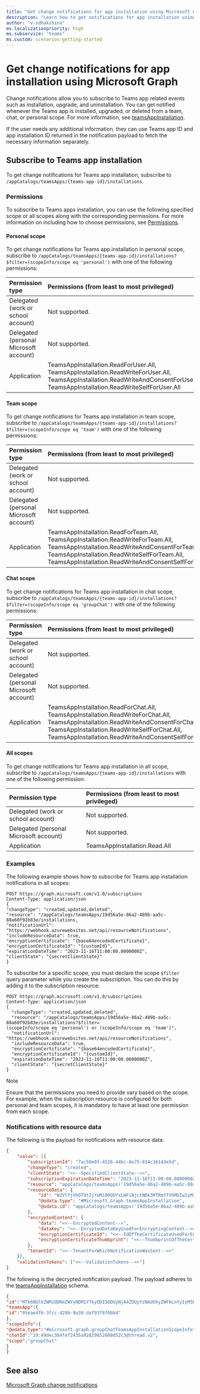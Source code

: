 ```yaml
---
title: "Get change notifications for app installation using Microsoft Graph"
description: "Learn how to get notifications for app installation using Microsoft Graph APIs."
author: "v-sdhakshina"
ms.localizationpriority: high
ms.subservice: "teams"
ms.custom: scenarios:getting-started
---
```


# Get change notifications for app installation using Microsoft Graph

Change notifications allow you to subscribe to Teams app related events such as installation, upgrade, and uninstallation. You can get notified whenever the Teams app is installed, upgraded, or deleted from a team, chat, or personal scope. For more information, see [teamsAppInstallation](/graph/api/resources/teamsappinstallation).

If the user needs any additional information, they can use Teams app ID and app installation ID returned in the notification payload to fetch the necessary information separately.

## Subscribe to Teams app installation

To get change notifications for Teams app installation, subscribe to `/appCatalogs/teamsApps/{teams-app-id}/installations`.

### Permissions

To subscribe to Teams apps installation, you can use the following specified scope or all scopes along with the corresponding permissions. For more information on including how to choose permissions, see [Permissions](/graph/permissions-reference).

#### Personal scope

To get change notifications for Teams app installation in personal scope, subscribe to `/appCatalogs/teamsApps/{teams-app-id}/installations?$filter=(scopeInfo/scope eq 'personal')` with one of the following permissions:

| Permission type                        | Permissions (from least to most privileged) |
|:---------------------------------------|:--------------------------------------------|
| Delegated (work or school account)     | Not supported.                              |
| Delegated (personal Microsoft account) | Not supported.                              |
| Application                            | TeamsAppInstallation.ReadForUser.All, TeamsAppInstallation.ReadWriteForUser.All, TeamsAppInstallation.ReadWriteAndConsentForUser.All, TeamsAppInstallation.ReadWriteSelfForUser.All |

#### Team scope

To get change notifications for Teams app installation in team scope, subscribe to `/appCatalogs/teamsApps/{teams-app-id}/installations?$filter=(scopeInfo/scope eq 'team')` with one of the following permissions:

| Permission type                        | Permissions (from least to most privileged) |
|:---------------------------------------|:--------------------------------------------|
| Delegated (work or school account)     | Not supported.                              |
| Delegated (personal Microsoft account) | Not supported.                              |
| Application                            | TeamsAppInstallation.ReadForTeam.All, TeamsAppInstallation.ReadWriteForTeam.All, TeamsAppInstallation.ReadWriteAndConsentForTeam.All, TeamsAppInstallation.ReadWriteSelfForTeam.All, TeamsAppInstallation.ReadWriteAndConsentSelfForTeam.All|

#### Chat scope

To get change notifications for Teams app installation in chat scope, subscribe to `/appCatalogs/teamsApps/{teams-app-id}/installations?$filter=(scopeInfo/scope eq 'groupChat')` with one of the following permissions:

| Permission type                        | Permissions (from least to most privileged) |
|:---------------------------------------|:--------------------------------------------|
| Delegated (work or school account)     | Not supported.                              |
| Delegated (personal Microsoft account) | Not supported.                              |
| Application                            | TeamsAppInstallation.ReadForChat.All, TeamsAppInstallation.ReadWriteForChat.All, TeamsAppInstallation.ReadWriteAndConsentForChat.All, TeamsAppInstallation.ReadWriteSelfForChat.All, TeamsAppInstallation.ReadWriteAndConsentSelfForChat.All |

#### All scopes

To get change notifications for Teams app installation in all scope, subscribe to `/appCatalogs/teamsApps/{teams-app-id}/installations` with one of the following permission:

| Permission type                        | Permissions (from least to most privileged) |
|:---------------------------------------|:--------------------------------------------|
| Delegated (work or school account)     | Not supported.                              |
| Delegated (personal Microsoft account) | Not supported.                              |
| Application                            | TeamsAppInstallation.Read.All |

### Examples

The following example shows how to subscribe for Teams app installation notifications in all scopes:

```http
POST https://graph.microsoft.com/v1.0/subscriptions
Content-Type: application/json
{
"changeType": "created,updated,deleted",
"resource": "/appCatalogs/teamsApps/19d56a5e-86a2-489b-aa5c-88a60f92b83e/installations,
"notificationUrl": "https://webhook.azurewebsites.net/api/resourceNotifications",
"includeResourceData": true,
"encryptionCertificate": "{base64encodedCertificate}",
"encryptionCertificateId": "{customId}",
"expirationDateTime": "2023-11-16T11:00:00.0000000Z",
"clientState": "{secretClientState}"
}
```

To subscribe for a specific scope, you must declare the scope `$filter` query parameter while you create the subscription. You can do this by adding it to the subscription resource:

```http
POST https://graph.microsoft.com/v1.0/subscriptions
Content-Type: application/json 
{ 
  "changeType": "created,updated,deleted", 
  "resource": "/appCatalogs/teamsApps/19d56a5e-86a2-489b-aa5c-88a60f92b83e/installations?$filter= (scopeInfo/scope eq 'personal') or (scopeInfo/scope eq 'team')", 
  "notificationUrl": "https://webhook.azurewebsites.net/api/resourceNotifications", 
  "includeResourceData": true, 
  "encryptionCertificate": "{base64encodedCertificate}", 
  "encryptionCertificateId": "{customId}", 
  "expirationDateTime": "2023-11-16T11:00:00.0000000Z", 
  "clientState": "{secretClientState}" 
} 
```

> [!NOTE]
> Ensure that the permissions you need to provide vary based on the scope. For example, when the subscription resource is configured for both personal and team scopes, it is mandatory to have at least one permission from each scope.

### Notifications with resource data

The following is the payload for notifications with resource data:

```json
{
    "value": [{ 
        "subscriptionId": "7ac50e0f-4526-44bc-8e75-834c16143e5d", 
        "changeType": "created", 
        "clientState": "<<--SpecifiedClientState-->>", 
        "subscriptionExpirationDateTime": "2023-11-16T11:00:00.0000000Z", 
        "resource": "appCatalogs/teamsApps('19d56a5e-86a2-489b-aa5c-88a60f92b83e')/installations('N2VlYjVhOTUtZjYwMi00ODYxLWFiNjctNDk3MTRmYTVhMDIwIyMxYzI1NmE2NS04M2E2LTRiNWMtOWNjZi03OGY4YWZiNmYxZTg=')", 
        "resourceData": { 
            "id": "N2VlYjVhOTUtZjYwMi00ODYxLWFiNjctNDk3MTRmYTVhMDIwIyMxYzI1NmE2NS04M2E2LTRiNWMtOWNjZi03OGY4YWZiNmYxZTg=", 
            "@odata.type": "#Microsoft.Graph.teamsAppInstallation", 
            "@odata.id": "appCatalogs/teamsApps('19d56a5e-86a2-489b-aa5c-88a60f92b83e')/installations('N2VlYjVhOTUtZjYwMi00ODYxLWFiNjctNDk3MTRmYTVhMDIwIyMxYzI1NmE2NS04M2E2LTRiNWMtOWNjZi03OGY4YWZiNmYxZTg=')" 
        }, 
        "encryptedContent": { 
            "data": "<<--EncryptedContent-->", 
            "dataKey": "<<--EnryptedDataKeyUsedForEncryptingContent-->>", 
            "encryptionCertificateId": "<<--IdOfTheCertificateUsedForEncryptingDataKey-->>", 
            "encryptionCertificateThumbprint": "<<--ThumbprintOfTheCertificateUsedForEncryptingDataKey-->>" 
        }, 
        "tenantId": "<<--TenantForWhichNotificationWasSent-->>" 
    }], 
    "validationTokens": ["<<--ValidationTokens-->>"] 
}
```

The following is the decrypted notification payload. The payload adheres to the [teamsAppInstallation](/graph/api/resources/teamsappinstallation) schema.

```json
{
"id":"MTk6NDlkZWMzODRmZWYyNDM1YTkyODI5ODUyNjA4ZDUyYzNAdGhyZWFkLnYyIyM5NWVhZTRmNi0zZmNjLTQyOWItOWEzMC1kYWY5M2Y4ZjBiYjQ=", 
"teamsApp":{ 
"id":"95eae4f6-3fcc-429b-9a30-daf93f8f0bb4" 
}, 
"scopeInfo":{ 
"@odata.type":"#microsoft.graph.groupChatTeamsAppInstallationScopeInfo", 
"chatId":"19:49dec384fef2435a92829852608d52c3@thread.v2", 
"scope":"groupChat" 
} 
}
```

## See also

[Microsoft Graph change notifications](change-notifications-overview.md)
